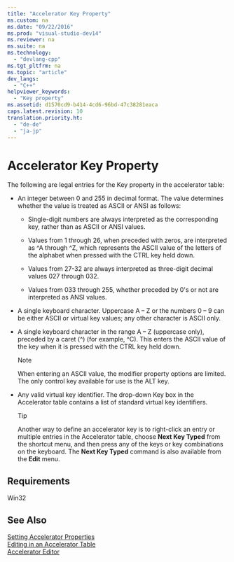 ```yaml
---
title: "Accelerator Key Property"
ms.custom: na
ms.date: "09/22/2016"
ms.prod: "visual-studio-dev14"
ms.reviewer: na
ms.suite: na
ms.technology: 
  - "devlang-cpp"
ms.tgt_pltfrm: na
ms.topic: "article"
dev_langs: 
  - "C++"
helpviewer_keywords: 
  - "Key property"
ms.assetid: d1570cd9-b414-4cd6-96bd-47c38281eaca
caps.latest.revision: 10
translation.priority.ht: 
  - "de-de"
  - "ja-jp"
---
```

# Accelerator Key Property
The following are legal entries for the Key property in the accelerator table:  
  
-   An integer between 0 and 255 in decimal format. The value determines whether the value is treated as ASCII or ANSI as follows:  
  
    -   Single-digit numbers are always interpreted as the corresponding key, rather than as ASCII or ANSI values.  
  
    -   Values from 1 through 26, when preceded with zeros, are interpreted as ^A through ^Z, which represents the ASCII value of the letters of the alphabet when pressed with the CTRL key held down.  
  
    -   Values from 27-32 are always interpreted as three-digit decimal values 027 through 032.  
  
    -   Values from 033 through 255, whether preceded by 0's or not are interpreted as ANSI values.  
  
-   A single keyboard character. Uppercase A – Z or the numbers 0 – 9 can be either ASCII or virtual key values; any other character is ASCII only.  
  
-   A single keyboard character in the range A – Z (uppercase only), preceded by a caret (^) (for example, ^C). This enters the ASCII value of the key when it is pressed with the CTRL key held down.  
  
    > [!NOTE]
    >  When entering an ASCII value, the modifier property options are limited. The only control key available for use is the ALT key.  
  
-   Any valid virtual key identifier. The drop-down Key box in the Accelerator table contains a list of standard virtual key identifiers.  
  
    > [!TIP]
    >  Another way to define an accelerator key is to right-click an entry or multiple entries in the Accelerator table, choose **Next Key Typed** from the shortcut menu, and then press any of the keys or key combinations on the keyboard. The **Next Key Typed** command is also available from the **Edit** menu.  
  
## Requirements  
 Win32  
  
## See Also  
 [Setting Accelerator Properties](../VS_csharp/setting-accelerator-properties.md)   
 [Editing in an Accelerator Table](../VS_csharp/editing-in-an-accelerator-table.md)   
 [Accelerator Editor](../VS_csharp/accelerator-editor.md)